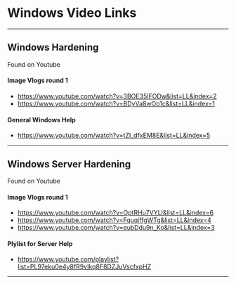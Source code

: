 # Windows Video Links


---


## Windows Hardening

Found on Youtube

#### Image Vlogs round 1

- https://www.youtube.com/watch?v=3BOE35IFODw&list=LL&index=2
- https://www.youtube.com/watch?v=BDyVa8wOo1c&list=LL&index=1

#### General Windows Help
- https://www.youtube.com/watch?v=tZI_dfxEM8E&list=LL&index=5
---


## Windows Server Hardening

Found on Youtube

#### Image Vlogs round 1

- https://www.youtube.com/watch?v=OptRHu7VYLI&list=LL&index=6
- https://www.youtube.com/watch?v=FquqiffgWTg&list=LL&index=4
- https://www.youtube.com/watch?v=eubDdu9n_Ko&list=LL&index=3

#### Plylist for Server Help
- https://www.youtube.com/playlist?list=PL97eku0e4y8fR9vIkq8F8DZJuVscfxpHZ

---
